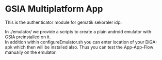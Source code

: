 # GSIA Multiplatform App

This is the authenticator module for gematik sekoraler idp.  

In ./emulator/ we provide a scripts to create a plain android emulator with GSIA preinstalled on it.  
In addition within configureEmulator.sh you can enter location of your DiGA-apk which then will be 
installed also. Thus you can test the App-App-Flow manually on the emulator.